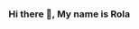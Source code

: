 ### Hi there 👋, My name is Rola

<!--
**Rola01/Rola01** is a ✨ _special_ ✨ repository because its `README.md` (this file) appears on your GitHub profile.

<video width="320" height="240" controls>
  <source src="Welcome to my Repo Cover.mp4" type="video/mp4">
  Your browser does not support the video tag.
</video>

Here are some ideas to get you started:

- 🔭 I’m currently working on ...
- 🌱 I’m currently learning ...
- 👯 I’m looking to collaborate on ...
- 🤔 I’m looking for help with ...
- 💬 Ask me about ...
- 📫 How to reach me: ...
- 😄 Pronouns: ...
- ⚡ Fun fact: ...
-->
